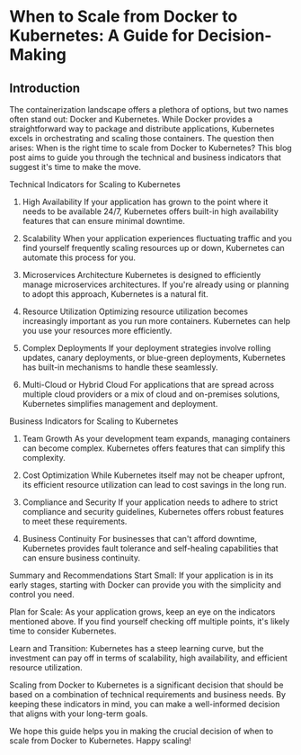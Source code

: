 # When to Scale from Docker to Kubernetes: A Guide for Decision-Making

## Introduction

The containerization landscape offers a plethora of options, but two names often stand out: Docker and Kubernetes. While Docker provides a straightforward way to package and distribute applications, Kubernetes excels in orchestrating and scaling those containers. The question then arises: When is the right time to scale from Docker to Kubernetes? This blog post aims to guide you through the technical and business indicators that suggest it's time to make the move.

Technical Indicators for Scaling to Kubernetes

1. High Availability
If your application has grown to the point where it needs to be available 24/7, Kubernetes offers built-in high availability features that can ensure minimal downtime.

2. Scalability
When your application experiences fluctuating traffic and you find yourself frequently scaling resources up or down, Kubernetes can automate this process for you.

3. Microservices Architecture
Kubernetes is designed to efficiently manage microservices architectures. If you're already using or planning to adopt this approach, Kubernetes is a natural fit.

4. Resource Utilization
Optimizing resource utilization becomes increasingly important as you run more containers. Kubernetes can help you use your resources more efficiently.

5. Complex Deployments
If your deployment strategies involve rolling updates, canary deployments, or blue-green deployments, Kubernetes has built-in mechanisms to handle these seamlessly.

6. Multi-Cloud or Hybrid Cloud
For applications that are spread across multiple cloud providers or a mix of cloud and on-premises solutions, Kubernetes simplifies management and deployment.

Business Indicators for Scaling to Kubernetes

1. Team Growth
As your development team expands, managing containers can become complex. Kubernetes offers features that can simplify this complexity.

2. Cost Optimization
While Kubernetes itself may not be cheaper upfront, its efficient resource utilization can lead to cost savings in the long run.

3. Compliance and Security
If your application needs to adhere to strict compliance and security guidelines, Kubernetes offers robust features to meet these requirements.

4. Business Continuity
For businesses that can't afford downtime, Kubernetes provides fault tolerance and self-healing capabilities that can ensure business continuity.

Summary and Recommendations
Start Small: If your application is in its early stages, starting with Docker can provide you with the simplicity and control you need.

Plan for Scale: As your application grows, keep an eye on the indicators mentioned above. If you find yourself checking off multiple points, it's likely time to consider Kubernetes.

Learn and Transition: Kubernetes has a steep learning curve, but the investment can pay off in terms of scalability, high availability, and efficient resource utilization.

Scaling from Docker to Kubernetes is a significant decision that should be based on a combination of technical requirements and business needs. By keeping these indicators in mind, you can make a well-informed decision that aligns with your long-term goals.

We hope this guide helps you in making the crucial decision of when to scale from Docker to Kubernetes. Happy scaling!
